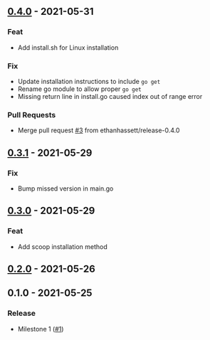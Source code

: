 
<a name="0.4.0"></a>
## [0.4.0](https://github.com/ethanhassett/tfvm/compare/diff?targetBranch=refs%sFtags%2F0.3.1&sourceBranch=refs%2Ftags%2F0.4.0) - 2021-05-31

### Feat

- Add install.sh for Linux installation

### Fix

- Update installation instructions to include `go get`
- Rename go module to allow proper `go get`
- Missing return line in install.go caused index out of range error

### Pull Requests

* Merge pull request [#3](https://github.com/ethanhassett/tfvm/issues/3) from ethanhassett/release-0.4.0


<a name="0.3.1"></a>
## [0.3.1](https://github.com/ethanhassett/tfvm/compare/diff?targetBranch=refs%sFtags%2F0.3.0&sourceBranch=refs%2Ftags%2F0.3.1) - 2021-05-29

### Fix

- Bump missed version in main.go


<a name="0.3.0"></a>
## [0.3.0](https://github.com/ethanhassett/tfvm/compare/diff?targetBranch=refs%sFtags%2F0.2.0&sourceBranch=refs%2Ftags%2F0.3.0) - 2021-05-29

### Feat

- Add scoop installation method


<a name="0.2.0"></a>
## [0.2.0](https://github.com/ethanhassett/tfvm/compare/diff?targetBranch=refs%sFtags%2F0.1.0&sourceBranch=refs%2Ftags%2F0.2.0) - 2021-05-26


<a name="0.1.0"></a>
## 0.1.0 - 2021-05-25

### Release

- Milestone 1 ([#1](https://github.com/ethanhassett/tfvm/issues/1))

